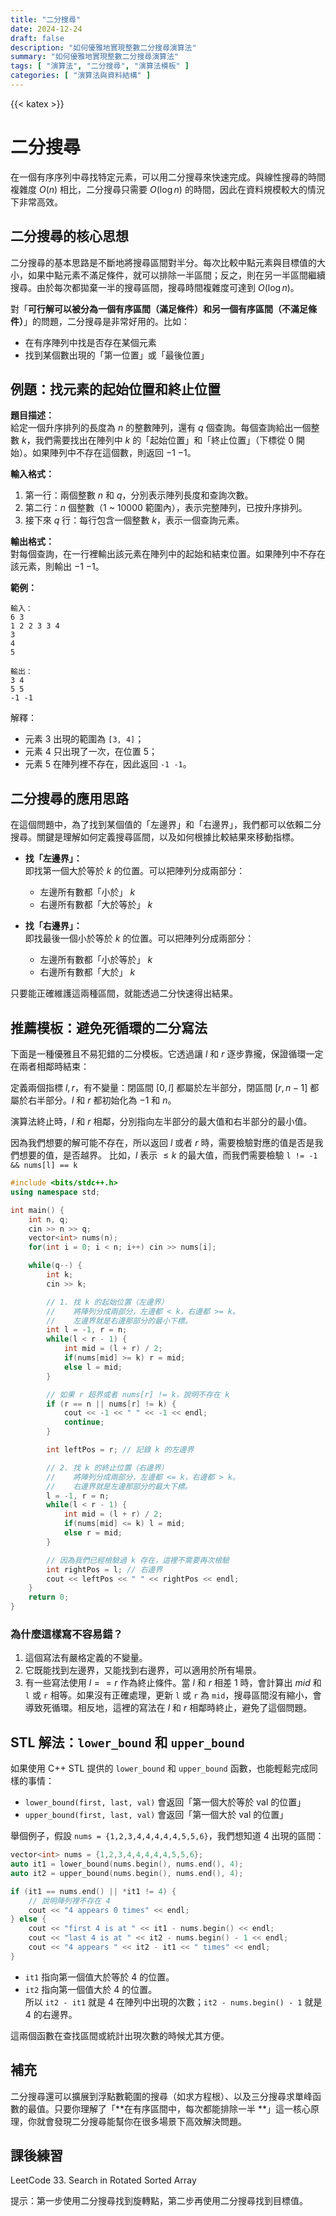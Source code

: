 ```yaml
---
title: "二分搜尋"
date: 2024-12-24
draft: false
description: "如何優雅地實現整數二分搜尋演算法"
summary: "如何優雅地實現整數二分搜尋演算法"
tags: [ "演算法", "二分搜尋", "演算法模板" ]
categories: [ "演算法與資料結構" ]
---
```

{{< katex >}}

# 二分搜尋

在一個有序序列中尋找特定元素，可以用二分搜尋來快速完成。與線性搜尋的時間複雜度 $O(n)$ 相比，二分搜尋只需要 $O(\log n)$ 的時間，因此在資料規模較大的情況下非常高效。

## 二分搜尋的核心思想

二分搜尋的基本思路是不斷地將搜尋區間對半分。每次比較中點元素與目標值的大小，如果中點元素不滿足條件，就可以排除一半區間；反之，則在另一半區間繼續搜尋。由於每次都拋棄一半的搜尋區間，搜尋時間複雜度可達到 $O(\log n)$。

對「**可行解可以被分為一個有序區間（滿足條件）和另一個有序區間（不滿足條件）**」的問題，二分搜尋是非常好用的。比如：

- 在有序陣列中找是否存在某個元素
- 找到某個數出現的「第一位置」或「最後位置」

## 例題：找元素的起始位置和終止位置

**題目描述：**  
給定一個升序排列的長度為 $n$ 的整數陣列，還有 $q$ 個查詢。每個查詢給出一個整數 $k$，我們需要找出在陣列中 $k$ 的「起始位置」和「終止位置」（下標從 0 開始）。如果陣列中不存在這個數，則返回 $-1$ $-1$。

**輸入格式：**

1. 第一行：兩個整數 $n$ 和 $q$，分別表示陣列長度和查詢次數。
2. 第二行：$n$ 個整數（1 ~ 10000 範圍內），表示完整陣列，已按升序排列。
3. 接下來 $q$ 行：每行包含一個整數 $k$，表示一個查詢元素。

**輸出格式：**  
對每個查詢，在一行裡輸出該元素在陣列中的起始和結束位置。如果陣列中不存在該元素，則輸出 $-1$ $-1$。

**範例：**

```
輸入：
6 3
1 2 2 3 3 4
3
4
5

輸出：
3 4
5 5
-1 -1
```

解釋：

- 元素 3 出現的範圍為 `[3, 4]`；
- 元素 4 只出現了一次，在位置 5；
- 元素 5 在陣列裡不存在，因此返回 `-1 -1`。

## 二分搜尋的應用思路

在這個問題中，為了找到某個值的「左邊界」和「右邊界」，我們都可以依賴二分搜尋。關鍵是理解如何定義搜尋區間，以及如何根據比較結果來移動指標。

- **找「左邊界」：**  
  即找第一個大於等於 $k$ 的位置。可以把陣列分成兩部分：
    - 左邊所有數都「小於」 $k$
    - 右邊所有數都「大於等於」 $k$

- **找「右邊界」：**  
  即找最後一個小於等於 $k$ 的位置。可以把陣列分成兩部分：
    - 左邊所有數都「小於等於」 $k$
    - 右邊所有數都「大於」 $k$

只要能正確維護這兩種區間，就能透過二分快速得出結果。

## 推薦模板：避免死循環的二分寫法

下面是一種優雅且不易犯錯的二分模板。它透過讓 $l$ 和 $r$ 逐步靠攏，保證循環一定在兩者相鄰時結束：

定義兩個指標 $l, r$，有不變量：閉區間 $[0, l]$ 都屬於左半部分，閉區間 $[r, n - 1]$ 都屬於右半部分。$l$ 和 $r$ 都初始化為 $-1$ 和 $n$。

演算法終止時，$l$ 和 $r$ 相鄰，分別指向左半部分的最大值和右半部分的最小值。

因為我們想要的解可能不存在，所以返回 $l$ 或者 $r$ 時，需要檢驗對應的值是否是我們想要的值，是否越界。
比如，$l$ 表示 $\leq k$ 的最大值，而我們需要檢驗 `l != -1 && nums[l] == k`

```cpp
#include <bits/stdc++.h>
using namespace std;

int main() {
    int n, q;
    cin >> n >> q;
    vector<int> nums(n);
    for(int i = 0; i < n; i++) cin >> nums[i];

    while(q--) {
        int k;
        cin >> k;

        // 1. 找 k 的起始位置（左邊界）
        //    將陣列分成兩部分，左邊都 < k，右邊都 >= k。
        //    左邊界就是右邊那部分的最小下標。
        int l = -1, r = n;
        while(l < r - 1) {
            int mid = (l + r) / 2;
            if(nums[mid] >= k) r = mid; 
            else l = mid;
        }

        // 如果 r 超界或者 nums[r] != k，說明不存在 k
        if (r == n || nums[r] != k) {
            cout << -1 << " " << -1 << endl;
            continue;
        }

        int leftPos = r; // 記錄 k 的左邊界

        // 2. 找 k 的終止位置（右邊界）
        //    將陣列分成兩部分，左邊都 <= k，右邊都 > k。
        //    右邊界就是左邊那部分的最大下標。
        l = -1, r = n;
        while(l < r - 1) {
            int mid = (l + r) / 2;
            if(nums[mid] <= k) l = mid;
            else r = mid;
        }

        // 因為我們已經檢驗過 k 存在，這裡不需要再次檢驗
        int rightPos = l; // 右邊界
        cout << leftPos << " " << rightPos << endl;
    }
    return 0;
}
```

### 為什麼這樣寫不容易錯？

1. 這個寫法有嚴格定義的不變量。
2. 它既能找到左邊界，又能找到右邊界，可以適用於所有場景。
3. 有一些寫法使用 $l == r$ 作為終止條件。當 $l$ 和 $r$ 相差 1 時，會計算出 $mid$ 和 `l` 或 `r` 相等。如果沒有正確處理，更新 `l` 或 `r` 為 `mid`，搜尋區間沒有縮小，會導致死循環。相反地，這裡的寫法在 $l$ 和 $r$ 相鄰時終止，避免了這個問題。

## STL 解法：`lower_bound` 和 `upper_bound`

如果使用 C++ STL 提供的 `lower_bound` 和 `upper_bound` 函數，也能輕鬆完成同樣的事情：

- `lower_bound(first, last, val)` 會返回「第一個大於等於 val 的位置」
- `upper_bound(first, last, val)` 會返回「第一個大於 val 的位置」

舉個例子，假設 `nums = {1,2,3,4,4,4,4,4,5,5,6}`，我們想知道 4 出現的區間：

```cpp
vector<int> nums = {1,2,3,4,4,4,4,4,5,5,6};
auto it1 = lower_bound(nums.begin(), nums.end(), 4);
auto it2 = upper_bound(nums.begin(), nums.end(), 4);

if (it1 == nums.end() || *it1 != 4) {
    // 說明陣列裡不存在 4
    cout << "4 appears 0 times" << endl;
} else {
    cout << "first 4 is at " << it1 - nums.begin() << endl;
    cout << "last 4 is at " << it2 - nums.begin() - 1 << endl;
    cout << "4 appears " << it2 - it1 << " times" << endl;
}
```

- `it1` 指向第一個值大於等於 4 的位置。
- `it2` 指向第一個值大於 4 的位置。  
  所以 `it2 - it1` 就是 4 在陣列中出現的次數；`it2 - nums.begin() - 1` 就是 4 的右邊界。

這兩個函數在查找區間或統計出現次數的時候尤其方便。

## 補充

二分搜尋還可以擴展到浮點數範圍的搜尋（如求方程根）、以及三分搜尋求單峰函數的最值。只要你理解了「**在有序區間中，每次都能排除一半
**」這一核心原理，你就會發現二分搜尋能幫你在很多場景下高效解決問題。

## 課後練習

LeetCode 33. Search in Rotated Sorted Array

提示：第一步使用二分搜尋找到旋轉點，第二步再使用二分搜尋找到目標值。